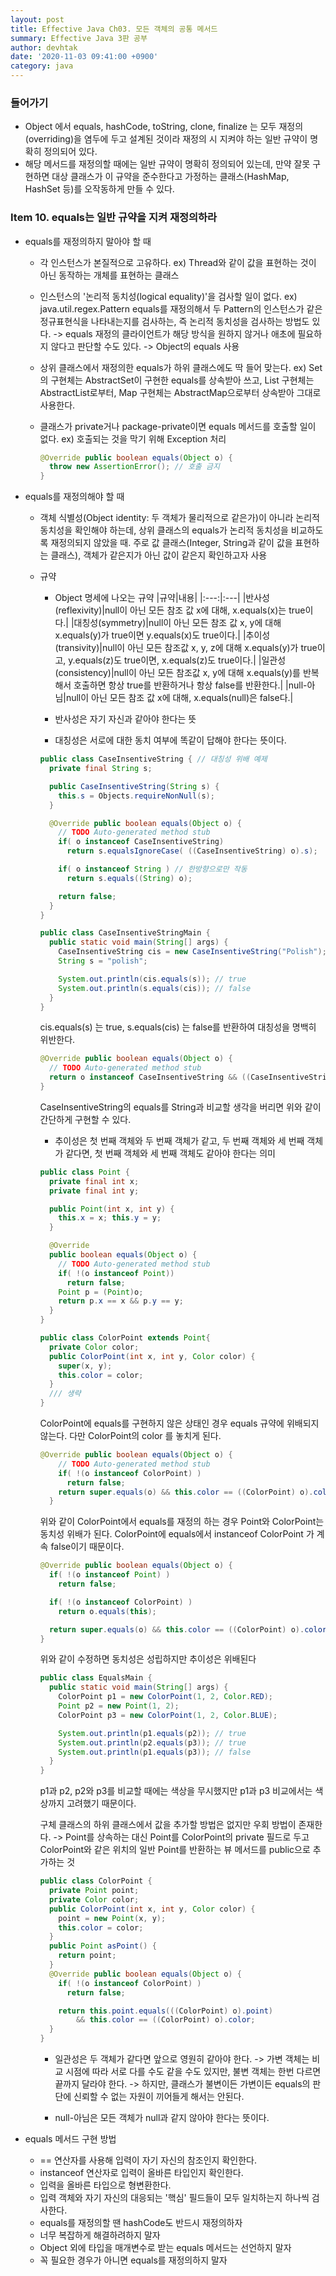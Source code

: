```yaml
---
layout: post
title: Effective Java Ch03. 모든 객체의 공통 메서드
summary: Effective Java 3판 공부
author: devhtak
date: '2020-11-03 09:41:00 +0900'
category: java
---
```


### 들어가기

- Object 에서 equals, hashCode, toString, clone, finalize 는 모두 재정의(overriding)을 염두에 두고 설계된 것이라 재정의 시 지켜야 하는 일반 규약이 명확히 정의되어 있다.
- 해당 메서드를 재정의할 때에는 일반 규약이 명확히 정의되어 있는데, 만약 잘못 구현하면 대상 클래스가 이 규약을 준수한다고 가정하는 클래스(HashMap, HashSet 등)를 오작동하게 만들 수 있다.

### Item 10. equals는 일반 규약을 지켜 재정의하라

- equals를 재정의하지 말아야 할 때
  - 각 인스턴스가 본질적으로 고유하다.
    ex) Thread와 같이 값을 표현하는 것이 아닌 동작하는 개체를 표현하는 클래스
    
  - 인스턴스의 '논리적 동치성(logical equality)'을 검사할 일이 없다.
    ex) java.util.regex.Pattern
    equals를 재정의해서 두 Pattern의 인스턴스가 같은 정규표현식을 나타내는지를 검사하는, 즉 논리적 동치성을 검사하는 방법도 있다. -> equals 재정의
    클라이언트가 해당 방식을 원하지 않거나 애초에 필요하지 않다고 판단할 수도 있다. -> Object의 equals 사용
    
  - 상위 클래스에서 재정의한 equals가 하위 클래스에도 딱 들어 맞는다.
    ex) Set의 구현체는 AbstractSet이 구현한 equals를 상속받아 쓰고, List 구현체는 AbstractList로부터, Map 구현체는 AbstractMap으로부터 상속받아 그대로 사용한다.

  - 클래스가 private거나 package-private이면 equals 메서드를 호출할 일이 없다.
    ex) 호출되는 것을 막기 위해 Exception 처리
    ```java
    @Override public boolean equals(Object o) {
      throw new AssertionError(); // 호출 금지
    }
    ```

- equals를 재정의해야 할 때
  - 객체 식별성(Object identity: 두 객체가 물리적으로 같은가)이 아니라 논리적 동치성을 확인해야 하는데, 상위 클래스의 equals가 논리적 동치성을 비교하도록 재정의되지 않았을 때.
    주로 값 클래스(Integer, String과 같이 값을 표현하는 클래스), 객체가 같은지가 아닌 값이 같은지 확인하고자 사용
    
  - 규약
    - Object 명세에 나오는 규약
    |규약|내용|
    |:---:|:---|
    |반사성(reflexivity)|null이 아닌 모든 참조 값 x에 대해, x.equals(x)는 true이다.|
    |대칭성(symmetry)|null이 아닌 모든 참조 값 x, y에 대해 x.equals(y)가 true이면 y.equals(x)도 true이다.|
    |추이성(transivity)|null이 아닌 모든 참조값 x, y, z에 대해 x.equals(y)가 true이고, y.equals(z)도 true이면, x.equals(z)도 true이다.|
    |일관성(consistency)|null이 아닌 모든 참조값 x, y에 대해 x.equals(y)를 반복해서 호출하면 항상 true를 반환하거나 항상 false를 반환한다.|
    |null-아님|null이 아닌 모든 참조 값 x에 대해, x.equals(null)은 false다.|
    
    - 반사성은 자기 자신과 같아야 한다는 뜻
    - 대칭성은 서로에 대한 동치 여부에 똑같이 답해야 한다는 뜻이다.
      
    ```java
    public class CaseInsentiveString { // 대칭성 위배 예제
      private final String s;

      public CaseInsentiveString(String s) {
        this.s = Objects.requireNonNull(s);
      }

      @Override public boolean equals(Object o) {
        // TODO Auto-generated method stub
        if( o instanceof CaseInsentiveString)
          return s.equalsIgnoreCase( ((CaseInsentiveString) o).s);

        if( o instanceof String ) // 한방향으로만 작동
          return s.equals((String) o);

        return false;
      }
    }
    ```
    ```java
    public class CaseInsentiveStringMain {
      public static void main(String[] args) {
        CaseInsentiveString cis = new CaseInsentiveString("Polish");
        String s = "polish";

        System.out.println(cis.equals(s)); // true
        System.out.println(s.equals(cis)); // false
      }
    }
    ```
    cis.equals(s) 는 true, s.equals(cis) 는 false를 반환하여 대칭성을 명백히 위반한다.
    ```java
    @Override public boolean equals(Object o) {
      // TODO Auto-generated method stub
      return o instanceof CaseInsentiveString && ((CaseInsentiveString) o).s.equals(s);
    }
    ```
    CaseInsentiveString의 equals를 String과 비교할 생각을 버리면 위와 같이 간단하게 구현할 수 있다.
    
    - 추이성은 첫 번째 객체와 두 번째 객체가 같고, 두 번째 객체와 세 번째 객체가 같다면, 첫 번째 객체와 세 번째 객체도 같아야 한다는 의미
    ```java
    public class Point {
      private final int x;
      private final int y;

      public Point(int x, int y) {
        this.x = x; this.y = y;
      }

      @Override
      public boolean equals(Object o) {
        // TODO Auto-generated method stub
        if( !(o instanceof Point))
          return false;
        Point p = (Point)o;
        return p.x == x && p.y == y;
      }	
    }
    
    public class ColorPoint extends Point{	
      private Color color;
      public ColorPoint(int x, int y, Color color) {
        super(x, y);
        this.color = color;
      }
      /// 생략
    }
    ```
    ColorPoint에 equals를 구현하지 않은 상태인 경우 equals 규약에 위배되지 않는다. 다만 ColorPoint의 color 를 놓치게 된다.
    
    ```java
    @Override public boolean equals(Object o) {
        // TODO Auto-generated method stub
        if( !(o instanceof ColorPoint) )
          return false;
        return super.equals(o) && this.color == ((ColorPoint) o).color;
      }
    ```
    위와 같이 ColorPoint에서 equals를 재정의 하는 경우 Point와 ColorPoint는 동치성 위배가 된다. ColorPoint에 equals에서 instanceof ColorPoint 가 계속 false이기 때문이다.
    
    ```java
    @Override public boolean equals(Object o) {
      if( !(o instanceof Point) )
        return false;

      if( !(o instanceof ColorPoint) )
        return o.equals(this);

      return super.equals(o) && this.color == ((ColorPoint) o).color;		
    }
    ```
    위와 같이 수정하면 동치성은 성립하지만 추이성은 위배된다
    ```java
    public class EqualsMain {
      public static void main(String[] args) {
        ColorPoint p1 = new ColorPoint(1, 2, Color.RED);
        Point p2 = new Point(1, 2);
        ColorPoint p3 = new ColorPoint(1, 2, Color.BLUE);

        System.out.println(p1.equals(p2)); // true
        System.out.println(p2.equals(p3)); // true
        System.out.println(p1.equals(p3)); // false
      }
    }
    ```
    p1과 p2, p2와 p3를 비교할 때에는 색상을 무시했지만 p1과 p3 비교에서는 색상까지 고려했기 때문이다.
    
    구체 클래스의 하위 클래스에서 값을 추가할 방법은 없지만 우회 방법이 존재한다.
    -> Point를 상속하는 대신 Point를 ColorPoint의 private 필드로 두고 ColorPoint와 같은 위치의 일반 Point를 반환하는 뷰 메서드를 public으로 추가하는 것
    
    ```java
    public class ColorPoint {
      private Point point;
      private Color color;
      public ColorPoint(int x, int y, Color color) {
        point = new Point(x, y);
        this.color = color;
      }
      public Point asPoint() {
        return point;
      }
      @Override public boolean equals(Object o) {
        if( !(o instanceof ColorPoint) )
          return false;

        return this.point.equals(((ColorPoint) o).point) 
            && this.color == ((ColorPoint) o).color;		
      }
    }
    ```
    - 일관성은 두 객체가 같다면 앞으로 영원히 같아야 한다.
    -> 가변 객체는 비교 시점에 따라 서로 다를 수도 같을 수도 있지만, 불변 객체는 한번 다르면 끝까지 달라야 한다.
    -> 하지만, 클래스가 불변이든 가변이든 equals의 판단에 신뢰할 수 없는 자원이 끼어들게 해서는 안된다.
    
    - null-아님은 모든 객체가 null과 같지 않아야 한다는 뜻이다.
    
- equals 메서드 구현 방법
  - == 연산자를 사용해 입력이 자기 자신의 참조인지 확인한다.
  - instanceof 연산자로 입력이 올바른 타입인지 확인한다.
  - 입력을 올바른 타입으로 형변환한다.
  - 입력 객체와 자기 자신의 대응되는 '핵심' 필드들이 모두 일치하는지 하나씩 검사한다.
  - equals를 재정의할 땐 hashCode도 반드시 재정의하자
  - 너무 복잡하게 해결하려하지 말자
  - Object 외에 타입을 매개변수로 받는 equals 메서드는 선언하지 말자
  - 꼭 필요한 경우가 아니면 equals를 재정의하지 말자
  
